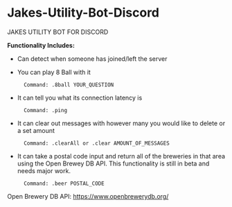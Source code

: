 # Jakes-Utility-Bot-Discord

JAKES UTILITY BOT FOR DISCORD

<strong>Functionality Includes:</strong>

- Can detect when someone has joined/left the server

- You can play 8 Ball with it

        Command: .8ball YOUR_QUESTION

- It can tell you what its connection latency is

        Command: .ping

- It can clear out messages with however many you would like to delete or a set amount

        Command: .clearAll or .clear AMOUNT_OF_MESSAGES

- It can take a postal code input and return all of the breweries in that area using the Open Brewey DB API. This functionality is still in beta and needs major work.

        Command: .beer POSTAL_CODE





Open Brewery DB API: https://www.openbrewerydb.org/